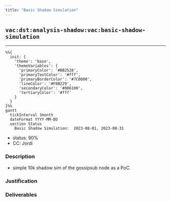 ```yaml
---
title: "Basic Shadow Simulation"
---
```

## `vac:dst:analysis-shadow:vac:basic-shadow-simulation`
---

```mermaid
%%{ 
  init: { 
    'theme': 'base', 
    'themeVariables': { 
      'primaryColor': '#BB2528', 
      'primaryTextColor': '#fff', 
      'primaryBorderColor': '#7C0000', 
      'lineColor': '#F8B229', 
      'secondaryColor': '#006100', 
      'tertiaryColor': '#fff' 
    } 
  } 
}%%
gantt
  tickInterval 1month
  dateFormat YYYY-MM-DD 
  section Status
    Basic Shadow Simulation:  2023-08-01, 2023-08-31
```

- status: 90%
- CC: Jordi

### Description

* simple 10k shadow sim of the gossipsub node as a PoC.

### Justification


### Deliverables




